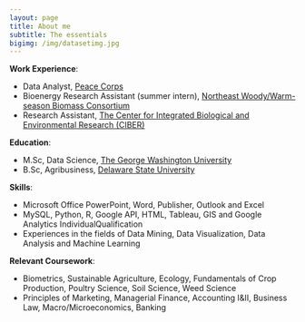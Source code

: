 ```yaml
---
layout: page
title: About me
subtitle: The essentials
bigimg: /img/datasetimg.jpg
---
```


**Work Experience**: 
  - Data Analyst, [Peace Corps](https://www.peacecorps.gov)
  - Bioenergy Research Assistant (summer intern), [Northeast Woody/Warm-season Biomass Consortium](http://www.newbio.psu.edu)
  - Research Assistant, [The Center for Integrated Biological and Environmental Research (CIBER)](https://ciber.desu.edu)

**Education**: 
  - M.Sc, Data Science, [The George Washington University](https://www.gwu.edu)
  - B.Sc, Agribusiness, [Delaware State University](https://www.desu.edu) 

**Skills**: 
  - Microsoft Office PowerPoint, Word, Publisher, Outlook and Excel
  - MySQL, Python, R, Google API, HTML, Tableau, GIS and Google Analytics IndividualQualification
  - Experiences in the fields of Data Mining, Data Visualization, Data Analysis and Machine Learning
  
**Relevant Coursework**:
  - Biometrics, Sustainable Agriculture, Ecology, Fundamentals of Crop Production, Poultry Science, Soil Science, Weed Science
  - Principles of Marketing, Managerial Finance, Accounting I&II, Business Law, Macro/Microeconomics, Banking

